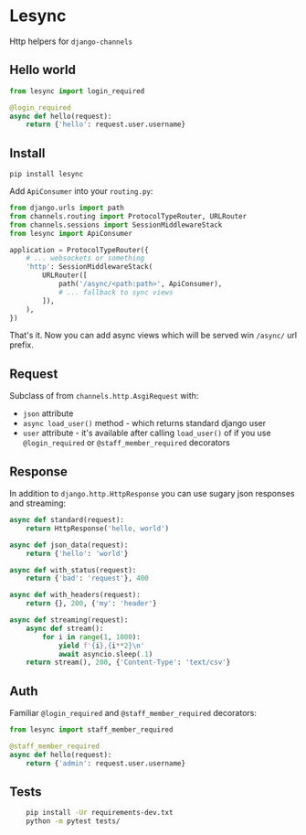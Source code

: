 Lesync
======
Http helpers for `django-channels`

Hello world
-----------
```python
from lesync import login_required

@login_required
async def hello(request):
    return {'hello': request.user.username}
```

Install
-------

    pip install lesync

Add `ApiConsumer` into your `routing.py`:

```python
from django.urls import path
from channels.routing import ProtocolTypeRouter, URLRouter
from channels.sessions import SessionMiddlewareStack
from lesync import ApiConsumer

application = ProtocolTypeRouter({
    # ... websockets or something
    'http': SessionMiddlewareStack(
        URLRouter([
            path('/async/<path:path>', ApiConsumer),
            # ... fallback to sync views
        ]),
    ),
})
```

That's it. Now you can add async views which will be served win `/async/` url
prefix.


Request
-------
Subclass of from `channels.http.AsgiRequest` with:

- `json` attribute
- `async load_user()` method - which returns standard django user
- `user` attribute - it's available after calling `load_user()` of if you use
    `@login_required` or `@staff_member_required` decorators


Response
--------
In addition to `django.http.HttpResponse`
you can use sugary json responses and streaming:

```python
async def standard(request):
    return HttpResponse('hello, world')

async def json_data(request):
    return {'hello': 'world'}

async def with_status(request):
    return {'bad': 'request'}, 400

async def with_headers(request):
    return {}, 200, {'my': 'header'}

async def streaming(request):
    async def stream():
        for i in range(1, 1000):
            yield f'{i},{i**2}\n'
            await asyncio.sleep(.1)
    return stream(), 200, {'Content-Type': 'text/csv'}
```


Auth
----
Familiar `@login_required` and `@staff_member_required` decorators:

```python
from lesync import staff_member_required

@staff_member_required
async def hello(request):
    return {'admin': request.user.username}
```


Tests
-----
```bash
    pip install -Ur requirements-dev.txt
    python -m pytest tests/
```

